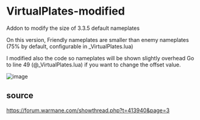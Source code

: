 # VirtualPlates-modified
Addon to modify the size of 3.3.5 default nameplates

On this version, Friendly nameplates are smaller than enemy nameplates (75% by default, configurable in _VirtualPlates.lua)

I modified also the code so nameplates will be shown slightly overhead
Go to line 49 (@_VirtualPlates.lua) if you want to change the offset value.

![image](https://github.com/user-attachments/assets/12f85960-e498-47d7-bc51-27719041a660)


## source
https://forum.warmane.com/showthread.php?t=413940&page=3
